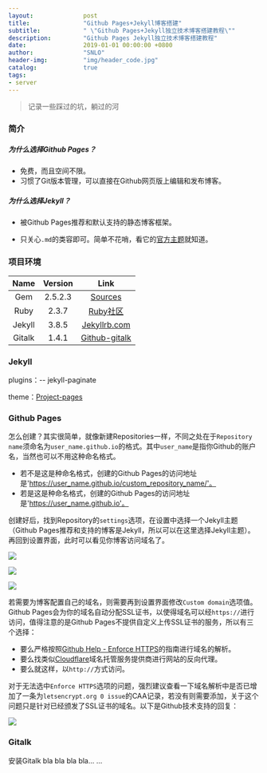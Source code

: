 ```yaml
---
layout:              post
title:               "Github Pages+Jekyll博客搭建"
subtitle:            " \"Github Pages+Jekyll独立技术博客搭建教程\""
description:         "Github Pages Jekyll独立技术博客搭建教程"
date:                2019-01-01 00:00:00 +0800
author:              "SNLO"
header-img:          "img/header_code.jpg"
catalog:             true
tags:
- server
---
```


> 记录一些踩过的坑，躺过的河

### 简介

##### 为什么选择Github Pages？

- 免费，而且空间不限。
- 习惯了Git版本管理，可以直接在Github网页版上编辑和发布博客。

##### 为什么选择Jekyll？

- 被Github Pages推荐和默认支持的静态博客框架。

- 只关心`.md`的类容即可。简单不花哨，看它的<a href= "http://jekyllthemes.org/" target="_blank">官方主题</a>就知道。

### 项目环境

|  Name  | Version |                             Link                             |
| :----: | :-----: | :----------------------------------------------------------: |
|  Gem   | 2.5.2.3 | <a href= "https://gems.ruby-china.com" target="_blank">Sources</a> |
|  Ruby  |  2.3.7  | <a href= "https://www.ruby-lang.org/zh_cn/community/" target="_blank">Ruby社区</a> |
| Jekyll |  3.8.5  | <a href= "https://jekyllrb.com" target="_blank">Jekyllrb.com</a> |
| Gitalk |  1.4.1  | <a href= "https://gitalk.github.io" target="_blank">Github-gitalk</a> |

### Jekyll

plugins：-- jekyll-paginate

theme：<a href= "http://jekyllthemes.org/themes/project-pages/" target="_blank">Project-pages</a>

### Github Pages

怎么创建？其实很简单，就像新建Repositories一样，不同之处在于`Repository name`须命名为`user_name.github.io`的格式。其中`user_name`是指你Github的账户名，当然也可以不用这种命名格式。

- 若不是这是种命名格式，创建的Github Pages的访问地址是'https://user_name.github.io/custom_repository_name/'。
- 若是这是种命名格式，创建的Github Pages的访问地址是'https://user_name.github.io'。

创建好后，找到Repository的`settings`选项，在设置中选择一个Jekyll主题（Github Pages推荐和支持的博客是Jekyll，所以可以在这里选择Jekyll主题）。再回到设置界面，此时可以看见你博客访问域名了。

![](https://snlo/img/blog_img/190101/1.png)

![](https://snlo/img/blog_img/190101/2.png)

![](https://snlo/img/blog_img/190101/3.png)

若需要为博客配置自己的域名，则需要再到设置界面修改`Custom domain`选项值。Github Pages会为你的域名自动分配SSL证书，以使得域名可以经`https://`进行访问，值得注意的是Github Pages不提供自定义上传SSL证书的服务，所以有三个选择：

- 要么严格按照<a href= "https://help.github.com/articles/securing-your-github-pages-site-with-https/" target="_blank">Github Help - Enforce HTTPS</a>的指南进行域名的解析。
- 要么找类似<a href= "https://dash.cloudflare.com/" target="_blank">Cloudflare</a>域名托管服务提供商进行网站的反向代理。
- 要么就这样，以`http://`方式访问。

对于无法选中`Enforce HTTPS`选项的问题，强烈建议查看一下域名解析中是否已增加了一条为`letsencrypt.org 0 issue`的CAA记录，若没有则需要添加，关于这个问题只是针对已经颁发了SSL证书的域名。以下是Github技术支持的回复：

![](https://snlo/img/blog_img/190101/5.png)

### Gitalk

安装Gitalk bla bla bla bla... ...